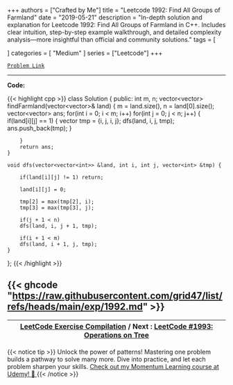 
+++
authors = ["Crafted by Me"]
title = "Leetcode 1992: Find All Groups of Farmland"
date = "2019-05-21"
description = "In-depth solution and explanation for Leetcode 1992: Find All Groups of Farmland in C++. Includes clear intuition, step-by-step example walkthrough, and detailed complexity analysis—more insightful than official and community solutions."
tags = [
    
]
categories = [
    "Medium"
]
series = ["Leetcode"]
+++



[`Problem Link`](https://leetcode.com/problems/find-all-groups-of-farmland/description/)

---

**Code:**

{{< highlight cpp >}}
class Solution {
public:
    int m, n;
    vector<vector<int>> findFarmland(vector<vector<int>>& land) {
        m = land.size(), n = land[0].size();
        vector<vector<int>> ans;
        for(int i = 0; i < m; i++)
        for(int j = 0; j < n; j++) {
            if(land[i][j] == 1) {
                vector<int> tmp = {i, j, i, j};
                dfs(land, i, j, tmp);
               ans.push_back(tmp); 
            }

        }
        return ans;
    }
    
    void dfs(vector<vector<int>> &land, int i, int j, vector<int> &tmp) {

        if(land[i][j] != 1) return;
        
        land[i][j] = 0;
        
        tmp[2] = max(tmp[2], i);
        tmp[3] = max(tmp[3], j);
        
        if(j + 1 < n)
        dfs(land, i, j + 1, tmp);
            
        if(i + 1 < m)
        dfs(land, i + 1, j, tmp);
    }
};
{{< /highlight >}}

{{< ghcode "https://raw.githubusercontent.com/grid47/list/refs/heads/main/exp/1992.md" >}}
---

| [LeetCode Exercise Compilation](https://grid47.xyz/leetcode/) / Next : [LeetCode #1993: Operations on Tree](https://grid47.xyz/posts/leetcode_1993) |
| --- |
{{< notice tip >}}
Unlock the power of patterns! Mastering one problem builds a pathway to solve many more. Dive into practice, and let each problem sharpen your skills. [Check out my Momentum Learning course at Udemy! 🚀 ](https://www.udemy.com/course/algorithms-and-data-structures-in-cpp/)
{{< /notice >}}

